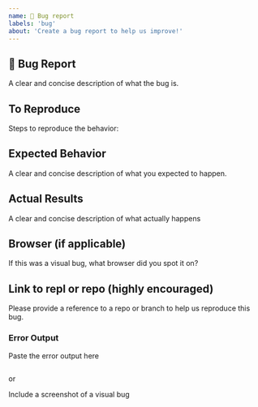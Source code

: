 ```yaml
---
name: 🐛 Bug report
labels: 'bug'
about: 'Create a bug report to help us improve!'
---
```


## 🐛 Bug Report

A clear and concise description of what the bug is.

## To Reproduce

Steps to reproduce the behavior:

## Expected Behavior

A clear and concise description of what you expected to happen.

## Actual Results

A clear and concise description of what actually happens

## Browser (if applicable)

If this was a visual bug, what browser did you spot it on?

## Link to repl or repo (highly encouraged)

Please provide a reference to a repo or branch to help us reproduce this bug.

### Error Output

Paste the error output here

```bash

```

or

Include a screenshot of a visual bug
